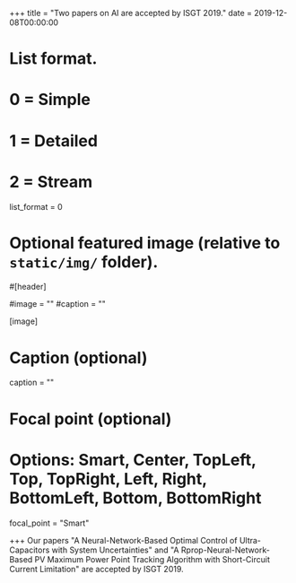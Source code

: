 +++
title = "Two papers on AI are accepted by ISGT 2019."
date = 2019-12-08T00:00:00

# List format.
#   0 = Simple
#   1 = Detailed
#   2 = Stream
list_format = 0

# Optional featured image (relative to `static/img/` folder).
#[header]

#image = ""
#caption = ""

[image]
  # Caption (optional)
  caption = ""
  
  # Focal point (optional)
  # Options: Smart, Center, TopLeft, Top, TopRight, Left, Right, BottomLeft, Bottom, BottomRight
  focal_point = "Smart"

+++
Our papers "A Neural-Network-Based Optimal Control of Ultra-Capacitors with System Uncertainties" and "A Rprop-Neural-Network-Based PV Maximum Power Point Tracking Algorithm with Short-Circuit Current Limitation" are accepted by ISGT 2019.
